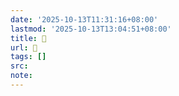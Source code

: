 ```yaml
---
date: '2025-10-13T11:31:16+08:00'
lastmod: '2025-10-13T13:04:51+08:00'
title: 󰨵
url: 󰨵
tags: []
src:
note:
---
```

